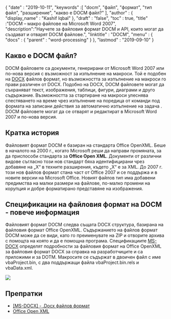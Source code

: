 {
  "date" : "2019-10-11",
  "keywords" :[ "docm", "файл", "формат", "тип файл", "разширение", "какво е DOCM файл?" ],
  "author" : {
    "display_name" : "Kashif Iqbal"
},
  "draft" : "false",
  "toc" : true,
  "title" :"DOCM – макро файлове на Microsoft Word 2007",
  "description":"Научете за файловия формат DOCM и API, които могат да създават и отварят DOCM файлове.",
  "linktitle" : "DOCM",
  "menu" : {
    "docs" : {
      "parent" : "word-processing"
}
},
  "lastmod" : "2019-09-10"
}

## Какво е DOCM файл?

DOCM файловете са документи, генерирани от Microsoft Word 2007 или по-нова версия с възможност за изпълнение на макроси. Той е подобен на [DOCX](https://docs.fileformat.com/Word%20Processing/DOCX/) файлов формат, но възможността за изпълнение на макроси го прави различен от DOCX. Подобно на DOCX, DOCM файловете могат да съхраняват текст, изображения, таблици, фигури, диаграми и друго съдържание. Възможността за стартиране на макроси улеснява спестяването на време чрез изпълнение на поредица от команди под формата на записани действия за автоматично изпълнение на задача . DOCM файловете могат да се отварят и редактират в Microsoft Word 2007 и по-нова версия.

## Кратка история

Файловият формат DOCM е базиран на стандарта Office OpenXML. Беше в началото на 2000 г., когато Microsoft реши да направи промяната, за да приспособи стандарта за **Office Open XML**. Документи от различни видове съгласно този нов стандарт бяха идентифицирани чрез добавяне на „X“ в техните разширения, където „X“ е за XML. До 2007 г. този нов файлов формат стана част от Office 2007 и се поддържа и в новите версии на Microsoft Office. Новият файлов тип има добавени предимства на малки размери на файлове, по-малко промени на корупция и добре форматирано представяне на изображения.

## Спецификации на файловия формат на DOCM - повече информация

Файловият формат DOCM следва същата DOCX структура, базирана на файловия формат Office OpenXML. Съдържанието на файлов формат DOCM може да се види, като го преименувате на ZIP и отворите архива с помощта на която и да е помощна програма. Спецификациите [MS-DOCX](https://msdn.microsoft.com/en-us/library/dd773189(v#office.12).aspx) определят подробности за файловия формат на Office OpenXML за файловия формат DOCX за справка на разработчиците и са приложими и за DOTM. Макросите се съдържат в двоичен файл с име vbaProject.bin, с два поддържащи файла vbaProject.bin.rels и vbaData.xml.

![](https://social.technet.microsoft.com/Forums/getfile/331363)

## Препратки

* [[MS-DOCX] - .Docx файлов формат](https://msdn.microsoft.com/en-us/library/dd773189(v#office.12).aspx)
* [Office Open XML](http://officeopenxml.com/)

